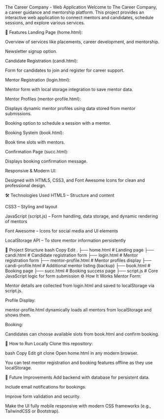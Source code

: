 The Career Company - Web Application Welcome to The Career Company, a career guidance and mentorship platform. This project provides an interactive web application to connect mentors and candidates, schedule sessions, and explore various services.

🚀 Features Landing Page (home.html):

Overview of services like placements, career development, and mentorship.

Newsletter signup option.

Candidate Registration (candi.html):

Form for candidates to join and register for career support.

Mentor Registration (login.html):

Mentor form with local storage integration to save mentor data.

Mentor Profiles (mentor-profile.html):

Displays dynamic mentor profiles using data stored from mentor submissions.

Booking option to schedule a session with a mentor.

Booking System (book.html):

Book time slots with mentors.

Confirmation Page (succ.html):

Displays booking confirmation message.

Responsive & Modern UI:

Designed with HTML5, CSS3, and Font Awesome Icons for clean and professional design.

🛠️ Technologies Used HTML5 – Structure and content

CSS3 – Styling and layout

JavaScript (script.js) – Form handling, data storage, and dynamic rendering of mentors

Font Awesome – Icons for social media and UI elements

LocalStorage API – To store mentor information persistently

📂 Project Structure bash Copy Edit . ├── home.html # Landing page ├── candi.html # Candidate registration form ├── login.html # Mentor registration form ├── mentor-profile.html # Mentor profiles display ├── candi-profile.html # Additional mentor listing (backup) ├── book.html # Booking page ├── succ.html # Booking success page ├── script.js # Core JavaScript logic for form submission ⚙️ How It Works Mentor Form:

Mentor details are collected from login.html and saved to localStorage via script.js.

Profile Display:

mentor-profile.html dynamically loads all mentors from localStorage and shows them.

Booking:

Candidates can choose available slots from book.html and confirm booking.

🔧 How to Run Locally Clone this repository:

bash Copy Edit git clone Open home.html in any modern browser.

You can test mentor registration and booking features offline as they use localStorage.

🌟 Future Improvements Add backend with database for persistent data.

Include email notifications for bookings.

Improve form validation and security.

Make the UI fully mobile responsive with modern CSS frameworks (e.g., TailwindCSS or Bootstrap).

